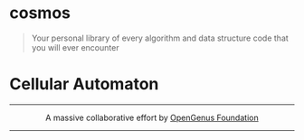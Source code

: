 # cosmos
> Your personal library of every algorithm and data structure code that you will ever encounter

# Cellular Automaton

---

<p align="center">
	A massive collaborative effort by <a href="https://github.com/OpenGenus/cosmos">OpenGenus Foundation</a> 
</p>

---

